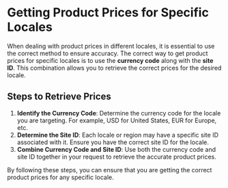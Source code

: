 # Getting Product Prices for Specific Locales

When dealing with product prices in different locales, it is essential to use the correct method to ensure accuracy. The correct way to get product prices for specific locales is to use the **currency code** along with the **site ID**. This combination allows you to retrieve the correct prices for the desired locale.

## Steps to Retrieve Prices

1. **Identify the Currency Code**: Determine the currency code for the locale you are targeting. For example, USD for United States, EUR for Europe, etc.
2. **Determine the Site ID**: Each locale or region may have a specific site ID associated with it. Ensure you have the correct site ID for the locale.
3. **Combine Currency Code and Site ID**: Use both the currency code and site ID together in your request to retrieve the accurate product prices.

By following these steps, you can ensure that you are getting the correct product prices for any specific locale.